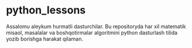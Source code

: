 # python_lessons
Assalomu aleykum hurmatli dasturchilar. Bu repositoryda har xil matematik misaol, masalalar va boshqotirmalar algoritmini python dasturlash tilida yozib borishga harakat qilaman.

